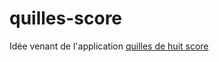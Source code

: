 # quilles-score

Idée venant de l'application [quilles de huit score](https://play.google.com/store/apps/details?id=fr.jlrswc.android.quillesde8score&pli=1)
